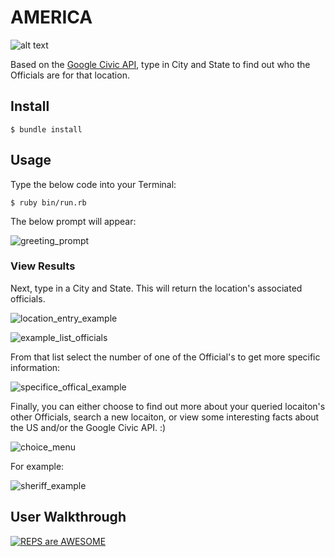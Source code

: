 # AMERICA

![alt text](http://www.apexflags.com/i//Executive_Order_10834_Flag_1.jpg)

Based on the [Google Civic API](https://developers.google.com/civic-information/), type in City and State to find out who the Officials are for that location.

## Install

```
$ bundle install
```

## Usage
Type the below code into your Terminal:
```
$ ruby bin/run.rb
```
The below prompt will appear:

![greeting_prompt](https://lh5.googleusercontent.com/pu_N8RWPzjLJgrouJgKRs0nMgCMkEJBrd0eYXx4xNsMySEv8c1GEdxJ_N-GD-qEFpSO9K7InbO-Cwsc=w2554-h1218)

### View Results
Next, type in a City and State. This will return the location's associated officials.

![location_entry_example](https://lh6.googleusercontent.com/15Plq24R4-1zAaNdfUjLhSpESs9GwvRDM0lB0nA_pGGcTHxxzOyfFDAt-zySvzdhvGAJvlaR1gBJocI=w2554-h1218)

![example_list_officials](https://lh4.googleusercontent.com/OXSO8dys9EB_kXml68kG_2HkvTPIigw9w-CufYDAQZJVHy2PGL9coxf9PP_14DhVKgJOzEqaRr1QUJg=w2554-h1218)

From that list select the number of one of the Official's to get more specific information:

![specifice_offical_example](https://lh6.googleusercontent.com/URdhIc_sLleWHoO7NmsGSWxY9FBAg-Glofz0O0s_ldB4ers6VRPp_7LYn0W7oo38C7WlLpkXOMgV_Rc=w2554-h1218)

Finally, you can either choose to find out more about your queried locaiton's other Officials, search a new locaiton, or view some interesting facts about the US and/or the Google Civic API.  :)

![choice_menu](https://lh5.googleusercontent.com/nqsgFi-QylPxhovNCgirN04xJ1csPEpwz2o_zflfschwVuKkHmvQ6JFaHmuyoHvoGkEodJMtJSHQUuY=w2554-h1218)

For example:

![sheriff_example](https://lh5.googleusercontent.com/Z8-8NUq9RL6XRezA_kdN7aLfEdMRLViCrdiOEpV_ttZxjUWPKlzoXa1CXHDaxrGLUFjj5Vx0Jbk7dJs=w2554-h1218)

## User Walkthrough

[![REPS are AWESOME](http://i.imgur.com/Ot5DWAW.png)](https://www.youtube.com/watch?v=LUT2zRqL6Jo "Representatives are AWESOME")
